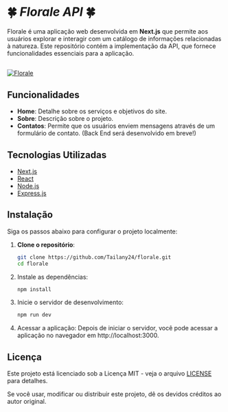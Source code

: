 # 🍀 *Florale API* 🍀

Florale é uma aplicação web desenvolvida em **Next.js** que permite aos usuários explorar e interagir com um catálogo de informações relacionadas à natureza. Este repositório contém a implementação da API, que fornece funcionalidades essenciais para a aplicação.
##

[![Florale](https://github.com/user-attachments/assets/2f827321-d00e-4bc8-bf29-f94b315a378a)](https://florale-ten.vercel.app/)




## Funcionalidades

- **Home**: Detalhe sobre os serviços e objetivos do site.
- **Sobre**: Descrição sobre o projeto.
- **Contatos**: Permite que os usuários enviem mensagens através de um formulário de contato. (Back End será desenvolvido em breve!)

## Tecnologias Utilizadas

- [Next.js](https://nextjs.org/)
- [React](https://reactjs.org/)
- [Node.js](https://nodejs.org/)
- [Express.js](https://expressjs.com/)


## Instalação

Siga os passos abaixo para configurar o projeto localmente:

1. **Clone o repositório**:
   ```bash
   git clone https://github.com/Tailany24/florale.git
   cd florale

2. Instale as dependências:
   ```bash
   npm install

3. Inicie o servidor de desenvolvimento:
   ```bash
   npm run dev
4. Acessar a aplicação:
   Depois de iniciar o servidor, você pode acessar a aplicação no navegador em http://localhost:3000.

## Licença

Este projeto está licenciado sob a Licença MIT - veja o arquivo [LICENSE](https://github.com/Tailany24/florale/blob/main/LICENSE) para detalhes. 

Se você usar, modificar ou distribuir este projeto, dê os devidos créditos ao autor original.




